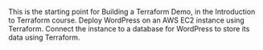 This is the starting point for Building a Terraform Demo, in the Introduction to Terraform course. 
Deploy WordPress on an AWS EC2 instance using Terraform. 
Connect the instance to a database for WordPress to store its data using Terraform.

